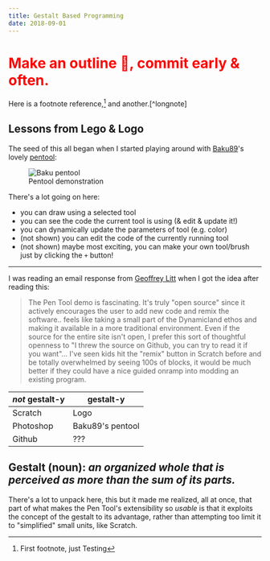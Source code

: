 ```yaml
---
title: Gestalt Based Programming
date: 2018-09-01
---
```


<h1 style="color: red">Make an outline 😬, commit early & often.</h1>

Here is a footnote reference,[^1] and another.[^longnote]

## Lessons from Lego & Logo

The seed of this all began when I started playing around with [Baku89](https://twitter.com/_baku89)'s lovely [pentool](https://s.baku89.com/pentool/):

<figure>
    <img src="../../assets/images/gestalt-based-programming/baku_pentool.gif" alt="Baku pentool">
    <figcaption>Pentool demonstration</figcaption>
</figure>

There's a lot going on here:

- you can draw using a selected tool
- you can see the code the current tool is using (& edit & update it!)
- you can dynamically update the parameters of tool (e.g. color)
- (not shown) you can edit the code of the currently running tool
- (not shown) maybe most exciting, you can make your own tool/brush just by clicking the `+` button!

---

I was reading an email response from [Geoffrey Litt](http://geoffreylitt.com/) when I got the idea after reading this:

> The Pen Tool demo is fascinating. It's truly "open source" since it actively
> encourages the user to add new code and remix the software.. feels like
> taking a small part of the Dynamicland ethos and making it available in a
> more traditional environment. Even if the source for the entire site isn't
> open, I prefer this sort of thoughtful openness to "I threw the source on
> Github, you can try to read it if you want"...  I've seen kids hit the
> "remix" button in Scratch before and be totally overwhelmed by seeing 100s of
> blocks, it would be much better if they could have a nice guided onramp into
> modding an existing program.


_not_ gestalt-y | gestalt-y
--- | ---
Scratch | Logo
Photoshop | Baku89's pentool
Github | ???

## Gestalt (noun): _an organized whole that is perceived as more than the sum of its parts._

There's a lot to unpack here, this but it made me realized, all at once, that
part of what makes the Pen Tool's extensibility so _usable_ is that it exploits
the concept of the gestalt to its advantage, rather than attempting too limit
it to "simplified" small units, like Scratch.

<!-- <div style="background&#45;color: #DAD"> -->
<!-- <img src="/assets/images/favicon.png" alt=""> -->
<!-- <img src="/assets/images/favicon&#45;white.png" alt=""> -->
<!-- <img src="/assets/images/circles_teal.svg" alt=""> -->
<!-- </div> -->

[^1]: First footnote, just
    Testing
